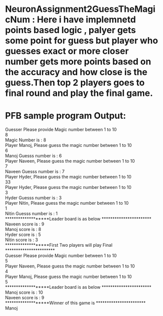 # NeuronAssignment2GuessTheMagicNum : Here i have implemnetd points based logic , palyer gets some  point for guess but player who guesses exact or more closer number gets more points based on the accuracy and how close is the guess.Then top 2 players goes to final round and play the final game.

# PFB sample program Output:<br />

Guesser Please provide Magic number between 1 to 10<br />
8<br />
Magic Number is : 8<br />
Player Manoj, Please guess the magic number between 1 to 10<br />
6<br />
Manoj Guesss number is : 6<br />
Player Naveen, Please guess the magic number between 1 to 10<br />
7<br />
Naveen Guesss number is : 7<br />
Player Hyder, Please guess the magic number between 1 to 10<br />
33<br />
Player Hyder, Please guess the magic number between 1 to 10<br />
3<br />
Hyder Guesss number is : 3<br />
Player Nitin, Please guess the magic number between 1 to 10<br />
1<br />
Nitin Guesss number is : 1<br />
*******************Leader board is as below ***********************<br />
Naveen score is : 9<br />
Manoj score is : 8<br />
Hyder score is : 5<br />
Nitin score is : 3<br />
*******************First Two players will play Final ***********************<br />
Guesser Please provide Magic number between 1 to 10<br />
5<br />
Player Naveen, Please guess the magic number between 1 to 10<br />
4<br />
Player Manoj, Please guess the magic number between 1 to 10<br />
5<br />
*******************Leader board is as below ***********************<br />
Manoj score is : 10<br />
Naveen score is : 9<br />
*******************Winner of this game is ***********************<br />
Manoj<br />
<br />
